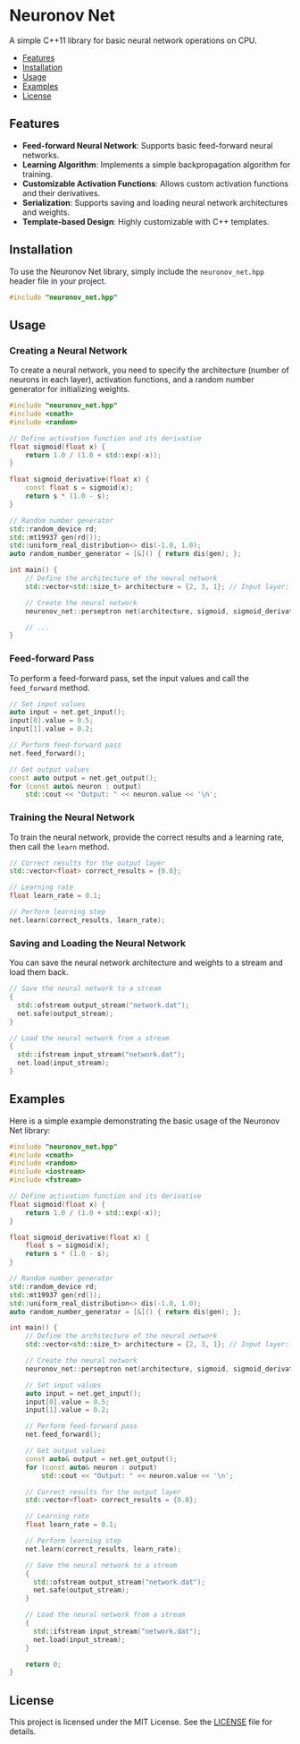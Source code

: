 # Neuronov Net

A simple C++11 library for basic neural network operations on CPU.

- [Features](#features)
- [Installation](#installation)
- [Usage](#usage)
- [Examples](#examples)
- [License](#license)

## Features

- **Feed-forward Neural Network**: Supports basic feed-forward neural networks.
- **Learning Algorithm**: Implements a simple backpropagation algorithm for training.
- **Customizable Activation Functions**: Allows custom activation functions and their derivatives.
- **Serialization**: Supports saving and loading neural network architectures and weights.
- **Template-based Design**: Highly customizable with C++ templates.

## Installation

To use the Neuronov Net library, simply include the `neuronov_net.hpp` header file in your project.

```cpp
#include "neuronov_net.hpp"
```

## Usage

### Creating a Neural Network

To create a neural network, you need to specify the architecture (number of neurons in each layer), activation functions, and a random number generator for initializing weights.

```cpp
#include "neuronov_net.hpp"
#include <cmath>
#include <random>

// Define activation function and its derivative
float sigmoid(float x) {
    return 1.0 / (1.0 + std::exp(-x));
}

float sigmoid_derivative(float x) {
    const float s = sigmoid(x);
    return s * (1.0 - s);
}

// Random number generator
std::random_device rd;
std::mt19937 gen(rd());
std::uniform_real_distribution<> dis(-1.0, 1.0);
auto random_number_generator = [&]() { return dis(gen); };

int main() {
    // Define the architecture of the neural network
    std::vector<std::size_t> architecture = {2, 3, 1}; // Input layer: 2 neurons, Hidden layer: 3 neurons, Output layer: 1 neuron

    // Create the neural network
    neuronov_net::perseptron net(architecture, sigmoid, sigmoid_derivative, random_number_generator);

    // ...
}
```

### Feed-forward Pass

To perform a feed-forward pass, set the input values and call the `feed_forward` method.

```cpp
// Set input values
auto input = net.get_input();
input[0].value = 0.5;
input[1].value = 0.2;

// Perform feed-forward pass
net.feed_forward();

// Get output values
const auto output = net.get_output();
for (const auto& neuron : output)
    std::cout << "Output: " << neuron.value << '\n';
```

### Training the Neural Network

To train the neural network, provide the correct results and a learning rate, then call the `learn` method.

```cpp
// Correct results for the output layer
std::vector<float> correct_results = {0.8};

// Learning rate
float learn_rate = 0.1;

// Perform learning step
net.learn(correct_results, learn_rate);
```

### Saving and Loading the Neural Network

You can save the neural network architecture and weights to a stream and load them back.

```cpp
// Save the neural network to a stream
{
  std::ofstream output_stream("network.dat");
  net.safe(output_stream);
}

// Load the neural network from a stream
{
  std::ifstream input_stream("network.dat");
  net.load(input_stream);
}
```

## Examples

Here is a simple example demonstrating the basic usage of the Neuronov Net library:

```cpp
#include "neuronov_net.hpp"
#include <cmath>
#include <random>
#include <iostream>
#include <fstream>

// Define activation function and its derivative
float sigmoid(float x) {
    return 1.0 / (1.0 + std::exp(-x));
}

float sigmoid_derivative(float x) {
    float s = sigmoid(x);
    return s * (1.0 - s);
}

// Random number generator
std::random_device rd;
std::mt19937 gen(rd());
std::uniform_real_distribution<> dis(-1.0, 1.0);
auto random_number_generator = [&]() { return dis(gen); };

int main() {
    // Define the architecture of the neural network
    std::vector<std::size_t> architecture = {2, 3, 1}; // Input layer: 2 neurons, Hidden layer: 3 neurons, Output layer: 1 neuron

    // Create the neural network
    neuronov_net::perseptron net(architecture, sigmoid, sigmoid_derivative, random_number_generator);

    // Set input values
    auto input = net.get_input();
    input[0].value = 0.5;
    input[1].value = 0.2;

    // Perform feed-forward pass
    net.feed_forward();

    // Get output values
    const auto& output = net.get_output();
    for (const auto& neuron : output)
        std::cout << "Output: " << neuron.value << '\n';

    // Correct results for the output layer
    std::vector<float> correct_results = {0.8};

    // Learning rate
    float learn_rate = 0.1;

    // Perform learning step
    net.learn(correct_results, learn_rate);

    // Save the neural network to a stream
    {
      std::ofstream output_stream("network.dat");
      net.safe(output_stream);
    }

    // Load the neural network from a stream
    {
      std::ifstream input_stream("network.dat");
      net.load(input_stream);
    }

    return 0;
}
```

## License

This project is licensed under the MIT License. See the [LICENSE](LICENSE) file for details.

